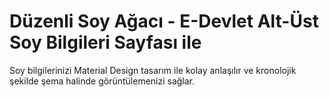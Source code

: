 # Düzenli Soy Ağacı - E-Devlet Alt-Üst Soy Bilgileri Sayfası ile

Soy bilgilerinizi Material Design tasarım ile kolay anlaşılır ve kronolojik şekilde şema halinde görüntülemenizi sağlar.